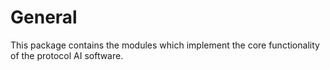 # General

This package contains the modules which implement the core functionality of
the protocol AI software.
